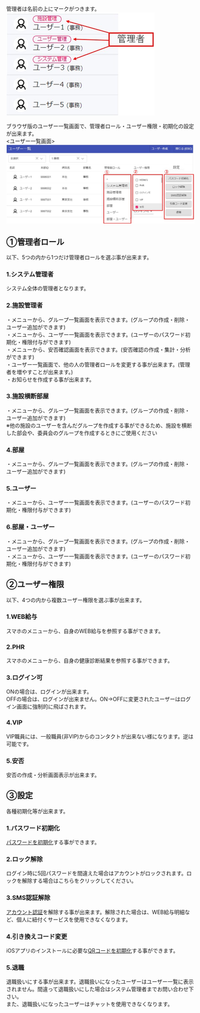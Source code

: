 

管理者は名前の上にマークがつきます。  
![Screenshot](img/admin2.jpg)  


ブラウザ版のユーザー一覧画面で、管理者ロール・ユーザー権限・初期化の設定が出来ます。    
<ユーザー一覧画面>  
![Screenshot](img/admin1.jpg)  

## ①管理者ロール

以下、5つの内から1つだけ管理者ロールを選ぶ事が出来ます。  

### 1.システム管理者
システム全体の管理者となります。  

### 2.施設管理者

・メニューから、グループ一覧画面を表示できます。(グループの作成・削除・ユーザー追加ができます)  
・メニューから、ユーザー一覧画面を表示できます。(ユーザーのパスワード初期化・権限付与ができます)  
・メニューから、安否確認画面を表示できます。(安否確認の作成・集計・分析ができます)  
・ユーザー一覧画面で、他の人の管理者ロールを変更する事が出来ます。(管理者を増やすことが出来ます。)  
・お知らせを作成する事が出来ます。  

### 3.施設横断部屋

・メニューから、グループ一覧画面を表示できます。(グループの作成・削除・ユーザー追加ができます)  
※他の施設のユーザーを含んだグループを作成する事ができるため、施設を横断した部会や、委員会のグループを作成するときにご使用ください  

### 4.部屋

・メニューから、グループ一覧画面を表示できます。(グループの作成・削除・ユーザー追加ができます)  

### 5.ユーザー

・メニューから、ユーザー一覧画面を表示できます。(ユーザーのパスワード初期化・権限付与ができます)  

### 6.部屋・ユーザー

・メニューから、グループ一覧画面を表示できます。(グループの作成・削除・ユーザー追加ができます)  
・メニューから、ユーザー一覧画面を表示できます。(ユーザーのパスワード初期化・権限付与ができます)  

## ②ユーザー権限

以下、4つの内から複数ユーザー権限を選ぶ事が出来ます。

### 1.WEB給与
スマホのメニューから、自身のWEB給与を参照する事ができます。  
### 2.PHR
スマホのメニューから、自身の健康診断結果を参照する事ができます。 
### 3.ログイン可
ONの場合は、ログインが出来ます。  
OFFの場合は、ログインが出来ません。ON→OFFに変更されたユーザーはログイン画面に強制的に飛ばされます。  
### 4.VIP
VIP職員には、一般職員(非VIP)からのコンタクトが出来ない様になります。逆は可能です。  
### 5.安否
安否の作成・分析画面表示が出来ます。  

## ③設定

各種初期化等が出来ます。  

### 1.パスワード初期化
[パスワードを初期化](password.md)する事ができます。  
### 2.ロック解除
ログイン時に5回パスワードを間違えた場合はアカウントがロックされます。ロックを解除する場合はこちらをクリックしてください。  
### 3.SMS認証解除
[アカウント認証](sms.md)を解除する事が出来ます。解除された場合は、WEB給与明細など、個人に紐付くサービスを使用できなくなります。  
### 4.引き換えコード変更
iOSアプリのインストールに必要な[QRコードを初期化](ioscode.md)する事ができます。  
### 5.退職
退職扱いにする事が出来ます。退職扱いになったユーザーはユーザー一覧に表示されません。間違って退職扱いにした場合はシステム管理者までお問い合わせ下さい。  
また、退職扱いになったユーザーはチャットを使用できなくなります。  